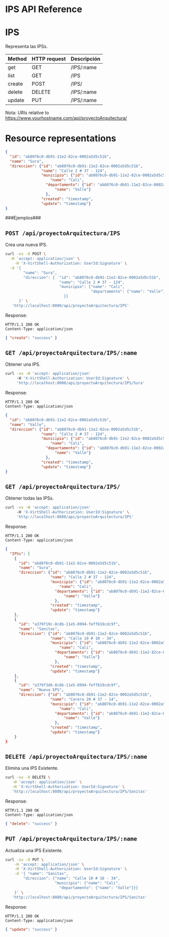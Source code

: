 IPS API Reference
====================

IPS
====
Representa las IPSs.

| Method | HTTP request | Descripción |
| --- | --- | ---- |
| get | GET | /IPS/:name | Obtiene una IPS por nombre. |
| list | GET | /IPS | Obtiene una lista de IPSs. |
| create | POST | /IPS/ | Ingresar una nueva IPS. |
| delete | DELETE | /IPS/:name | Elimina una IPS Existente. |
| update | PUT | /IPS/:name | Actualiza una IPS Existente. |

Nota:
URIs relative to https://www.yourhostname.com/api/proyectoArquitectura/

Resource representations
========================
```json
{
  "id": "ab8076c0-db91-11e2-82ce-0002a5d5c51b",
  "name": "Sura",
  "direccion": {"id": "ab8076c0-db91-11e2-82ce-0002a5d5c51b",
                "name": "Calle 2 # 37 - 124",
                "municipio": {"id": "ab8076c0-db91-11e2-82ce-0002a5d5c51b", 
                    "name": "Cali",
                  "departamento": {"id": "ab8076c0-db91-11e2-82ce-0002a5d5c51b", 
                      "name": "Valle"}
                  },
                "created": "timestamp",
                "update": "timestamp"}
}
```

###Ejemplos###

`POST /api/proyectoArquitectura/IPS`
--------------------------------------------

Crea una nueva IPS.

```sh
curl -sv -X POST \
  -H 'accept: application/json' \
    -H 'X-VirtShell-Authorization: UserId:Signature' \
  -d '{ 
        "name": "Sura",
        "direccion": {  "id": "ab8076c0-db91-11e2-82ce-0002a5d5c51b",
                        "name": "Calle 2 # 37 - 124",
                        "municipio": {"name": "Cali",
                                      "departamento": {"name": "Valle"}
                          }}
      }' \
   'http://localhost:8080/api/proyectoArquitectura/IPS'
```

Response:
```
HTTP/1.1 200 OK
Content-Type: application/json
```
```json
{ "create": "success" }
```

`GET /api/proyectoArquitectura/IPS/:name`
----------------------------------------------

Obtener una IPS.

```sh
curl -sv -H 'accept: application/json' 
     -H 'X-VirtShell-Authorization: UserId:Signature' \ 
     'http://localhost:8080/api/proyectoArquitectura/IPS/Sura'
```

Response:
```
HTTP/1.1 200 OK
Content-Type: application/json
```
```json
{
  "id": "ab8076c0-db91-11e2-82ce-0002a5d5c51b",
  "name": "Valle",
  "direccion": {"id": "ab8076c0-db91-11e2-82ce-0002a5d5c51b",
                "name": "Calle 2 # 37 - 124",
                "municipio": {"id": "ab8076c0-db91-11e2-82ce-0002a5d5c51b", 
                    "name": "Cali",
                  "departamento": {"id": "ab8076c0-db91-11e2-82ce-0002a5d5c51b", 
                      "name": "Valle"}
                  },
                "created": "timestamp",
                "update": "timestamp"}
}
```

`GET /api/proyectoArquitectura/IPS/`
----------------------------------------------

Obtener todas las IPSs.

```sh
curl -sv -H 'accept: application/json' 
     -H 'X-VirtShell-Authorization: UserId:Signature' \ 
     'http://localhost:8080/api/proyectoArquitectura/IPS'
```

Response:
```
HTTP/1.1 200 OK
Content-Type: application/json
```
```json
{
  "IPSs": [
    {
      "id": "ab8076c0-db91-11e2-82ce-0002a5d5c51b",
      "name": "Sura",
      "direccion": {"id": "ab8076c0-db91-11e2-82ce-0002a5d5c51b",
                    "name": "Calle 2 # 37 - 124",
                    "municipio": {"id": "ab8076c0-db91-11e2-82ce-0002a5d5c51b", 
                        "name": "Cali",
                      "departamento": {"id": "ab8076c0-db91-11e2-82ce-0002a5d5c51b", 
                          "name": "Valle"}
                      },
                    "created": "timestamp",
                    "update": "timestamp"}
    },
    {
      "id": "a379f19c-8c8b-11e5-8994-feff819cdc9f",
      "name": "Sanitas",
      "direccion": {"id": "ab8076c0-db91-11e2-82ce-0002a5d5c51b",
                    "name": "Calle 10 # 10 - 34",
                    "municipio": {"id": "ab8076c0-db91-11e2-82ce-0002a5d5c51b", 
                        "name": "Cali",
                      "departamento": {"id": "ab8076c0-db91-11e2-82ce-0002a5d5c51b", 
                          "name": "Valle"}
                      },
                    "created": "timestamp",
                    "update": "timestamp"}
    },
    {
      "id": "a379f3d6-8c8b-11e5-8994-feff819cdc9f",
      "name": "Nueva EPS",
      "direccion": {"id": "ab8076c0-db91-11e2-82ce-0002a5d5c51b",
                    "name": "Carera 20 # 37 - 14",
                    "municipio": {"id": "ab8076c0-db91-11e2-82ce-0002a5d5c51b", 
                        "name": "Cali",
                      "departamento": {"id": "ab8076c0-db91-11e2-82ce-0002a5d5c51b", 
                          "name": "Valle"}
                      },
                    "created": "timestamp",
                    "update": "timestamp"}
    }
}
```

`DELETE /api/proyectoArquitectura/IPS/:name`
----------------------------------------------
Elimina una IPS Existente.

```sh
curl -sv -X DELETE \
   -H 'accept: application/json' \
   -H 'X-VirtShell-Authorization: UserId:Signature' \
   'http://localhost:8080/api/proyectoArquitectura/IPS/Sanitas'
```

Response:
```
HTTP/1.1 200 OK
Content-Type: application/json
```
```json
{ "delete": "success" }
```

`PUT /api/proyectoArquitectura/IPS/:name`
----------------------------------------------

Actualiza una IPS Existente.

```sh
curl -sv -X PUT \
	-H 'accept: application/json' \
   	-H 'X-VirtShell-Authorization: UserId:Signature' \
	-d '{ "name": "Sanitas",
        "direccion": {"name": "Calle 10 # 10 - 34",
                      "municipio": {"name": "Cali",
                        "departamento": {"name": "Valle"}}}
    }' \
   'http://localhost:8080/api/proyectoArquitectura/IPS/Sanitas'
```

Response:
```
HTTP/1.1 200 OK
Content-Type: application/json
```
```json
{ "update": "success" }
```
